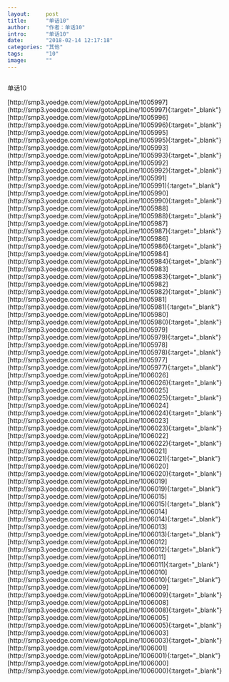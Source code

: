 ```yaml
---
layout:     post
title:      "单话10"
author:     "作者：单话10"
intro:      "单话10"
date:       "2018-02-14 12:17:18"
categories: "其他"
tags:       "10"
image:      ""
---
```

<div style="text-align: center">
<p><img src=""/></p>
</div>
<p class="post-meta">
<span>单话10</span>
</p>
[http://smp3.yoedge.com/view/gotoAppLine/1005997](http://smp3.yoedge.com/view/gotoAppLine/1005997){:target="_blank"}
[http://smp3.yoedge.com/view/gotoAppLine/1005996](http://smp3.yoedge.com/view/gotoAppLine/1005996){:target="_blank"}
[http://smp3.yoedge.com/view/gotoAppLine/1005995](http://smp3.yoedge.com/view/gotoAppLine/1005995){:target="_blank"}
[http://smp3.yoedge.com/view/gotoAppLine/1005993](http://smp3.yoedge.com/view/gotoAppLine/1005993){:target="_blank"}
[http://smp3.yoedge.com/view/gotoAppLine/1005992](http://smp3.yoedge.com/view/gotoAppLine/1005992){:target="_blank"}
[http://smp3.yoedge.com/view/gotoAppLine/1005991](http://smp3.yoedge.com/view/gotoAppLine/1005991){:target="_blank"}
[http://smp3.yoedge.com/view/gotoAppLine/1005990](http://smp3.yoedge.com/view/gotoAppLine/1005990){:target="_blank"}
[http://smp3.yoedge.com/view/gotoAppLine/1005988](http://smp3.yoedge.com/view/gotoAppLine/1005988){:target="_blank"}
[http://smp3.yoedge.com/view/gotoAppLine/1005987](http://smp3.yoedge.com/view/gotoAppLine/1005987){:target="_blank"}
[http://smp3.yoedge.com/view/gotoAppLine/1005986](http://smp3.yoedge.com/view/gotoAppLine/1005986){:target="_blank"}
[http://smp3.yoedge.com/view/gotoAppLine/1005984](http://smp3.yoedge.com/view/gotoAppLine/1005984){:target="_blank"}
[http://smp3.yoedge.com/view/gotoAppLine/1005983](http://smp3.yoedge.com/view/gotoAppLine/1005983){:target="_blank"}
[http://smp3.yoedge.com/view/gotoAppLine/1005982](http://smp3.yoedge.com/view/gotoAppLine/1005982){:target="_blank"}
[http://smp3.yoedge.com/view/gotoAppLine/1005981](http://smp3.yoedge.com/view/gotoAppLine/1005981){:target="_blank"}
[http://smp3.yoedge.com/view/gotoAppLine/1005980](http://smp3.yoedge.com/view/gotoAppLine/1005980){:target="_blank"}
[http://smp3.yoedge.com/view/gotoAppLine/1005979](http://smp3.yoedge.com/view/gotoAppLine/1005979){:target="_blank"}
[http://smp3.yoedge.com/view/gotoAppLine/1005978](http://smp3.yoedge.com/view/gotoAppLine/1005978){:target="_blank"}
[http://smp3.yoedge.com/view/gotoAppLine/1005977](http://smp3.yoedge.com/view/gotoAppLine/1005977){:target="_blank"}
[http://smp3.yoedge.com/view/gotoAppLine/1006026](http://smp3.yoedge.com/view/gotoAppLine/1006026){:target="_blank"}
[http://smp3.yoedge.com/view/gotoAppLine/1006025](http://smp3.yoedge.com/view/gotoAppLine/1006025){:target="_blank"}
[http://smp3.yoedge.com/view/gotoAppLine/1006024](http://smp3.yoedge.com/view/gotoAppLine/1006024){:target="_blank"}
[http://smp3.yoedge.com/view/gotoAppLine/1006023](http://smp3.yoedge.com/view/gotoAppLine/1006023){:target="_blank"}
[http://smp3.yoedge.com/view/gotoAppLine/1006022](http://smp3.yoedge.com/view/gotoAppLine/1006022){:target="_blank"}
[http://smp3.yoedge.com/view/gotoAppLine/1006021](http://smp3.yoedge.com/view/gotoAppLine/1006021){:target="_blank"}
[http://smp3.yoedge.com/view/gotoAppLine/1006020](http://smp3.yoedge.com/view/gotoAppLine/1006020){:target="_blank"}
[http://smp3.yoedge.com/view/gotoAppLine/1006019](http://smp3.yoedge.com/view/gotoAppLine/1006019){:target="_blank"}
[http://smp3.yoedge.com/view/gotoAppLine/1006015](http://smp3.yoedge.com/view/gotoAppLine/1006015){:target="_blank"}
[http://smp3.yoedge.com/view/gotoAppLine/1006014](http://smp3.yoedge.com/view/gotoAppLine/1006014){:target="_blank"}
[http://smp3.yoedge.com/view/gotoAppLine/1006013](http://smp3.yoedge.com/view/gotoAppLine/1006013){:target="_blank"}
[http://smp3.yoedge.com/view/gotoAppLine/1006012](http://smp3.yoedge.com/view/gotoAppLine/1006012){:target="_blank"}
[http://smp3.yoedge.com/view/gotoAppLine/1006011](http://smp3.yoedge.com/view/gotoAppLine/1006011){:target="_blank"}
[http://smp3.yoedge.com/view/gotoAppLine/1006010](http://smp3.yoedge.com/view/gotoAppLine/1006010){:target="_blank"}
[http://smp3.yoedge.com/view/gotoAppLine/1006009](http://smp3.yoedge.com/view/gotoAppLine/1006009){:target="_blank"}
[http://smp3.yoedge.com/view/gotoAppLine/1006008](http://smp3.yoedge.com/view/gotoAppLine/1006008){:target="_blank"}
[http://smp3.yoedge.com/view/gotoAppLine/1006005](http://smp3.yoedge.com/view/gotoAppLine/1006005){:target="_blank"}
[http://smp3.yoedge.com/view/gotoAppLine/1006003](http://smp3.yoedge.com/view/gotoAppLine/1006003){:target="_blank"}
[http://smp3.yoedge.com/view/gotoAppLine/1006001](http://smp3.yoedge.com/view/gotoAppLine/1006001){:target="_blank"}
[http://smp3.yoedge.com/view/gotoAppLine/1006000](http://smp3.yoedge.com/view/gotoAppLine/1006000){:target="_blank"}



